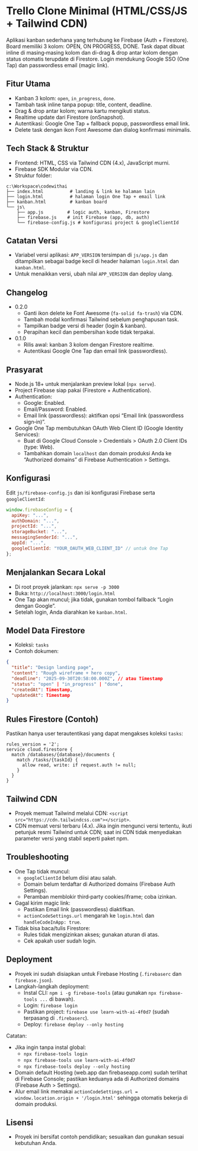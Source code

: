 Trello Clone Minimal (HTML/CSS/JS + Tailwind CDN)
================================================

Aplikasi kanban sederhana yang terhubung ke Firebase (Auth + Firestore).
Board memiliki 3 kolom: OPEN, ON PROGRESS, DONE. Task dapat dibuat inline di
masing‑masing kolom dan di-drag & drop antar kolom dengan status otomatis
terupdate di Firestore. Login mendukung Google SSO (One Tap) dan passwordless
email (magic link).

Fitur Utama
-----------
- Kanban 3 kolom: `open`, `in_progress`, `done`.
- Tambah task inline tanpa popup: title, content, deadline.
- Drag & drop antar kolom; warna kartu mengikuti status.
- Realtime update dari Firestore (onSnapshot).
- Autentikasi: Google One Tap + fallback popup, passwordless email link.
- Delete task dengan ikon Font Awesome dan dialog konfirmasi minimalis.

Tech Stack & Struktur
---------------------
- Frontend: HTML, CSS via Tailwind CDN (4.x), JavaScript murni.
- Firebase SDK Modular via CDN.
- Struktur folder:

```
c:\Workspace\codewithai
├── index.html          # landing & link ke halaman lain
├── login.html          # halaman login One Tap + email link
├── kanban.html         # kanban board
└── js\
    ├── app.js         # logic auth, kanban, Firestore
    ├── firebase.js    # init Firebase (app, db, auth)
    └── firebase-config.js # konfigurasi project & googleClientId
```

Catatan Versi
-------------
- Variabel versi aplikasi: `APP_VERSION` tersimpan di `js/app.js` dan ditampilkan sebagai badge kecil di header halaman `login.html` dan `kanban.html`.
- Untuk menaikkan versi, ubah nilai `APP_VERSION` dan deploy ulang.

Changelog
---------
- 0.2.0
  - Ganti ikon delete ke Font Awesome (`fa-solid fa-trash`) via CDN.
  - Tambah modal konfirmasi Tailwind sebelum penghapusan task.
  - Tampilkan badge versi di header (login & kanban).
  - Perapihan kecil dan pembersihan kode tidak terpakai.
- 0.1.0
  - Rilis awal: kanban 3 kolom dengan Firestore realtime.
  - Autentikasi Google One Tap dan email link (passwordless).

Prasyarat
---------
- Node.js 18+ untuk menjalankan preview lokal (`npx serve`).
- Project Firebase siap pakai (Firestore + Authentication).
- Authentication:
  - Google: Enabled.
  - Email/Password: Enabled.
  - Email link (passwordless): aktifkan opsi “Email link (passwordless sign‑in)”.
- Google One Tap membutuhkan OAuth Web Client ID (Google Identity Services):
  - Buat di Google Cloud Console > Credentials > OAuth 2.0 Client IDs (type: Web).
  - Tambahkan domain `localhost` dan domain produksi Anda ke “Authorized domains” di Firebase Authentication > Settings.

Konfigurasi
-----------
Edit `js/firebase-config.js` dan isi konfigurasi Firebase serta `googleClientId`:

```js
window.firebaseConfig = {
  apiKey: "...",
  authDomain: "...",
  projectId: "...",
  storageBucket: "...",
  messagingSenderId: "...",
  appId: "...",
  googleClientId: "YOUR_OAUTH_WEB_CLIENT_ID" // untuk One Tap
};
```

Menjalankan Secara Lokal
------------------------
- Di root proyek jalankan: `npx serve -p 3000`
- Buka: `http://localhost:3000/login.html`
- One Tap akan muncul; jika tidak, gunakan tombol fallback “Login dengan Google”.
- Setelah login, Anda diarahkan ke `kanban.html`.

Model Data Firestore
--------------------
- Koleksi: `tasks`
- Contoh dokumen:

```json
{
  "title": "Design landing page",
  "content": "Rough wireframe + hero copy",
  "deadline": "2025-09-30T20:58:00.000Z", // atau Timestamp
  "status": "open" | "in_progress" | "done",
  "createdAt": Timestamp,
  "updatedAt": Timestamp
}
```

Rules Firestore (Contoh)
------------------------
Pastikan hanya user terautentikasi yang dapat mengakses koleksi `tasks`:

```
rules_version = '2';
service cloud.firestore {
  match /databases/{database}/documents {
    match /tasks/{taskId} {
      allow read, write: if request.auth != null;
    }
  }
}
```

Tailwind CDN
------------
- Proyek memuat Tailwind melalui CDN: `<script src="https://cdn.tailwindcss.com"></script>`.
- CDN memuat versi terbaru (4.x). Jika ingin mengunci versi tertentu, ikuti
  petunjuk resmi Tailwind untuk CDN; saat ini CDN tidak menyediakan parameter
  versi yang stabil seperti paket npm.

Troubleshooting
---------------
- One Tap tidak muncul:
  - `googleClientId` belum diisi atau salah.
  - Domain belum terdaftar di Authorized domains (Firebase Auth Settings).
  - Peramban memblokir third‑party cookies/iframe; coba izinkan.
- Gagal kirim magic link:
  - Pastikan Email link (passwordless) diaktifkan.
  - `actionCodeSettings.url` mengarah ke `login.html` dan `handleCodeInApp: true`.
- Tidak bisa baca/tulis Firestore:
  - Rules tidak mengizinkan akses; gunakan aturan di atas.
  - Cek apakah user sudah login.

Deployment
----------
- Proyek ini sudah disiapkan untuk Firebase Hosting (`.firebaserc` dan `firebase.json`).
- Langkah-langkah deployment:
  - Instal CLI: `npm i -g firebase-tools` (atau gunakan `npx firebase-tools ...` di bawah).
  - Login: `firebase login`
  - Pastikan project: `firebase use learn-with-ai-4f0d7` (sudah terpasang di `.firebaserc`).
  - Deploy: `firebase deploy --only hosting`

Catatan:
- Jika ingin tanpa instal global: 
  - `npx firebase-tools login`
  - `npx firebase-tools use learn-with-ai-4f0d7`
  - `npx firebase-tools deploy --only hosting`
- Domain default Hosting (web.app dan firebaseapp.com) sudah terlihat di Firebase Console; pastikan keduanya ada di Authorized domains (Firebase Auth > Settings).
- Alur email link memakai `actionCodeSettings.url = window.location.origin + '/login.html'` sehingga otomatis bekerja di domain produksi.

Lisensi
-------
- Proyek ini bersifat contoh pendidikan; sesuaikan dan gunakan sesuai kebutuhan Anda.